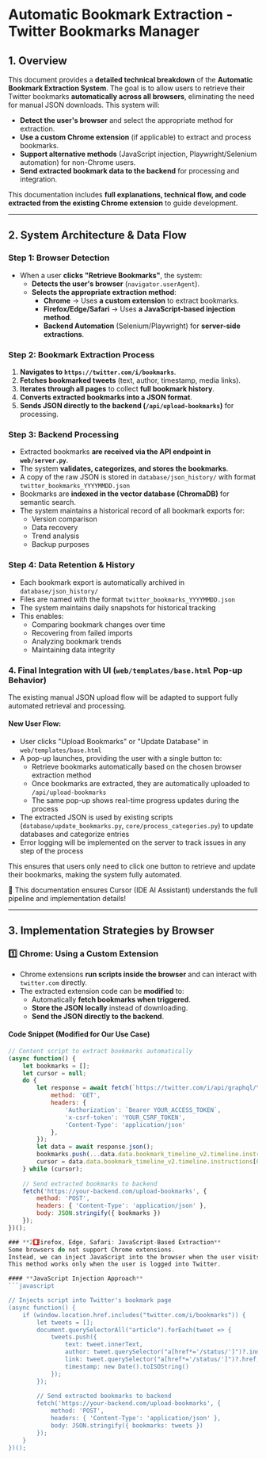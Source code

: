 # Automatic Bookmark Extraction - Twitter Bookmarks Manager

## **1. Overview**
This document provides a **detailed technical breakdown** of the **Automatic Bookmark Extraction System**. The goal is to allow users to retrieve their Twitter bookmarks **automatically across all browsers**, eliminating the need for manual JSON downloads. This system will:

- **Detect the user's browser** and select the appropriate method for extraction.
- **Use a custom Chrome extension** (if applicable) to extract and process bookmarks.
- **Support alternative methods** (JavaScript injection, Playwright/Selenium automation) for non-Chrome users.
- **Send extracted bookmark data to the backend** for processing and integration.

This documentation includes **full explanations, technical flow, and code extracted from the existing Chrome extension** to guide development.

---

## **2. System Architecture & Data Flow**

### **Step 1: Browser Detection**
- When a user **clicks "Retrieve Bookmarks"**, the system:
  - **Detects the user's browser** (`navigator.userAgent`).
  - **Selects the appropriate extraction method**:
    - **Chrome** → Uses **a custom extension** to extract bookmarks.
    - **Firefox/Edge/Safari** → Uses **a JavaScript-based injection method**.
    - **Backend Automation** (Selenium/Playwright) for **server-side extractions**.

### **Step 2: Bookmark Extraction Process**
1. **Navigates to `https://twitter.com/i/bookmarks`**.
2. **Fetches bookmarked tweets** (text, author, timestamp, media links).
3. **Iterates through all pages** to collect **full bookmark history**.
4. **Converts extracted bookmarks into a JSON format**.
5. **Sends JSON directly to the backend (`/api/upload-bookmarks`)** for processing.

### **Step 3: Backend Processing**
- Extracted bookmarks **are received via the API endpoint in `web/server.py`**.
- The system **validates, categorizes, and stores the bookmarks**.
- A copy of the raw JSON is stored in `database/json_history/` with format `twitter_bookmarks_YYYYMMDD.json`
- Bookmarks are **indexed in the vector database (ChromaDB)** for semantic search.
- The system maintains a historical record of all bookmark exports for:
  - Version comparison
  - Data recovery
  - Trend analysis
  - Backup purposes

### **Step 4: Data Retention & History**
- Each bookmark export is automatically archived in `database/json_history/`
- Files are named with the format `twitter_bookmarks_YYYYMMDD.json`
- The system maintains daily snapshots for historical tracking
- This enables:
  - Comparing bookmark changes over time
  - Recovering from failed imports
  - Analyzing bookmark trends
  - Maintaining data integrity

### **4. Final Integration with UI (`web/templates/base.html` Pop-up Behavior)**
The existing manual JSON upload flow will be adapted to support fully automated retrieval and processing.

#### **New User Flow:**
- User clicks "Upload Bookmarks" or "Update Database" in `web/templates/base.html`
- A pop-up launches, providing the user with a single button to:
  - Retrieve bookmarks automatically based on the chosen browser extraction method
  - Once bookmarks are extracted, they are automatically uploaded to `/api/upload-bookmarks`
  - The same pop-up shows real-time progress updates during the process
- The extracted JSON is used by existing scripts (`database/update_bookmarks.py`, `core/process_categories.py`) to update databases and categorize entries
- Error logging will be implemented on the server to track issues in any step of the process

This ensures that users only need to click one button to retrieve and update their bookmarks, making the system fully automated.

🚀 This documentation ensures Cursor (IDE AI Assistant) understands the full pipeline and implementation details!

---

## **3. Implementation Strategies by Browser**

### **1️⃣ Chrome: Using a Custom Extension**
- Chrome extensions **run scripts inside the browser** and can interact with `twitter.com` directly.
- The extracted extension code can be **modified** to:
  - Automatically **fetch bookmarks when triggered**.
  - **Store the JSON locally** instead of downloading.
  - **Send the JSON directly to the backend**.

#### **Code Snippet (Modified for Our Use Case)**
```javascript
// Content script to extract bookmarks automatically
(async function() {
    let bookmarks = [];
    let cursor = null;
    do {
        let response = await fetch(`https://twitter.com/i/api/graphql/YOUR_QUERY_ID/BookmarksTimeline?cursor=${cursor}`, {
            method: 'GET',
            headers: {
                'Authorization': `Bearer YOUR_ACCESS_TOKEN`,
                'x-csrf-token': 'YOUR_CSRF_TOKEN',
                'Content-Type': 'application/json'
            },
        });
        let data = await response.json();
        bookmarks.push(...data.data.bookmark_timeline_v2.timeline.instructions[0].entries);
        cursor = data.data.bookmark_timeline_v2.timeline.instructions[0].entries.slice(-1)[0]?.content.value;
    } while (cursor);
    
    // Send extracted bookmarks to backend
    fetch('https://your-backend.com/upload-bookmarks', {
        method: 'POST',
        headers: { 'Content-Type': 'application/json' },
        body: JSON.stringify({ bookmarks })
    });
})();

### **2️⃣ Firefox, Edge, Safari: JavaScript-Based Extraction**
Some browsers do not support Chrome extensions.
Instead, we can inject JavaScript into the browser when the user visits Twitter.
This method works only when the user is logged into Twitter.

#### **JavaScript Injection Approach**
```javascript

// Injects script into Twitter's bookmark page
(async function() {
    if (window.location.href.includes("twitter.com/i/bookmarks")) {
        let tweets = [];
        document.querySelectorAll("article").forEach(tweet => {
            tweets.push({
                text: tweet.innerText,
                author: tweet.querySelector("a[href*='/status/']")?.innerText,
                link: tweet.querySelector("a[href*='/status/']")?.href,
                timestamp: new Date().toISOString()
            });
        });
        
        // Send extracted bookmarks to backend
        fetch('https://your-backend.com/upload-bookmarks', {
            method: 'POST',
            headers: { 'Content-Type': 'application/json' },
            body: JSON.stringify({ bookmarks: tweets })
        });
    }
})();